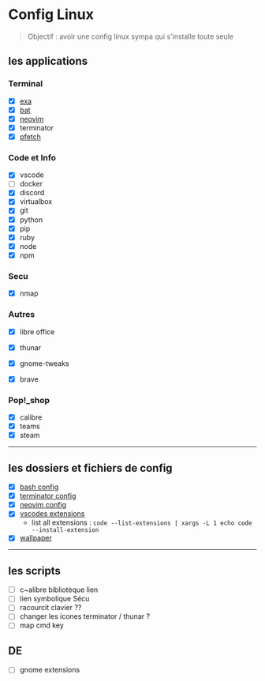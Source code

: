 # Config Linux
>Objectif : avoir une config linux sympa qui s'installe toute seule 


## les applications

### Terminal 
 - [x] [exa](https://the.exa.website/install/linux)
 - [x] [bat](https://github.com/sharkdp/bat)
 - [x] [neovim](https://neovim.io/)
 - [x] terminator
 - [x] [pfetch](https://github.com/dylanaraps/pfetchls)

### Code et Info
 - [x] vscode
 - [ ] docker
 - [x] discord
 - [x] virtualbox
 - [x] git 
 - [x] python
 - [x] pip
 - [x] ruby
 - [x] node
 - [x] npm

### Secu
 - [x] nmap

### Autres
 - [x] libre office
 - [x] thunar
 - [x] gnome-tweaks
 - [x] brave


### Pop!_shop
 - [x] calibre
 - [x] teams
 - [x] steam
___

## les dossiers et fichiers de config
 - [x] [bash config](lib/shell/.bashrc)
 - [x] [terminator config](lib/terminator/config)
 - [x] [neovim config](lib/nvim/init.vim)
 - [x] [vscodes extensions](lib/scripts/vscode.sh)
    - list all extensions : `code --list-extensions | xargs -L 1 echo code --install-extension` 
 - [x] [wallpaper](lib/wallpapers/)

___

## les scripts
 - [ ] c~alibre bibliotèque lien
 - [ ] lien symbolique Sécu
 - [ ] racourcit clavier ??
 - [ ] changer les icones terminator / thunar ?
 - [ ] map cmd key

## DE
 - [ ] gnome extensions